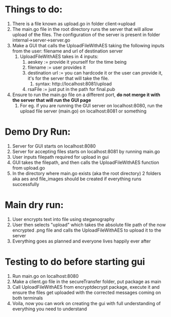 # Things to do:

1. There is a file known as upload.go in folder client->upload
2. The main.go file in the root directory runs the server that will allow upload of the files. The configuration of the server is present in folder internal->server->server.go
3. Make a GUI that calls the UploadFileWithAES taking the following inputs from the user: filename and url of destination server
   1. UploadFileWithAES takes in 4 inputs:
      1. aeskey := provide it yourself for the time being
      2. filename := user provides it
      3. destination url := you can hardcode it or the user can provide it, it's for the server that will take the file. 
         1. syntax: http://localhost:8081/upload
      4. rsaFile := just put in the path for final.pub
4. Ensure to run the main.go file on a different port, **do not merge it with the server that will run the GUI page**
   1. For eg. if you are running the GUI server on localhost:8080, run the upload file server (main.go) on localhost:8081 or something


# Demo Dry Run:
1. Server for GUI starts on localhost:8080
2. Server for accepting files starts on localhost:8081 by running main.go
3. User inputs filepath required for upload in gui
4. GUI takes the filepath, and then calls the UploadFileWithAES function from upload.go
5. In the directory where main.go exists (aka the root directory) 2 folders aka aes and file_images should be created if everything runs successfully

# Main dry run:
1. User encrypts text into file using steganography
2. User then selects "upload" which takes the absolute file path of the now encrypted .png file and calls the UploadFileWithAES to upload it to the server
3. Everything goes as planned and everyone lives happily ever after


# Testing to do before starting gui
1. Run main.go on localhost:8080
2. Make a client.go file in the secureTransfer folder, put package as main
3. Call UploadFileWithAES from encryptdecrypt package, execute it and ensure the files get uploaded with the corrected messages coming on both terminals
4. Voila, now you can work on creating the gui with full understanding of everything you need to understand
 